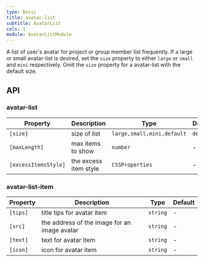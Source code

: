 ```yaml
---
type: Basic
title: avatar-list
subtitle: AvatarList
cols: 1
module: AvatarListModule
---
```


A list of user's avatar for project or group member list frequently. If a large or small avatar-list is desired, set the `size` property to either `large` or `small` and `mini` respectively. Omit the `size` property for a avatar-list with the default size.

## API

### avatar-list

| Property             | Description           | Type                       | Default   |
|----------------------|-----------------------|----------------------------|-----------|
| `[size]`             | size of list          | `large,small,mini,default` | `default` |
| `[maxLength]`        | max items to show     | `number`                   | -         |
| `[excessItemsStyle]` | the excess item style | `CSSProperties`            | -         |

### avatar-list-item

| Property | Description                                  | Type     | Default |
| -------- | -------------------------------------------- | -------- | ------- |
| `[tips]` | title tips for avatar item                   | `string` | -       |
| `[src]`  | the address of the image for an image avatar | `string` | -       |
| `[text]` | text for avatar item                         | `string` | -       |
| `[icon]` | icon for avatar item                         | `string` | -       |
